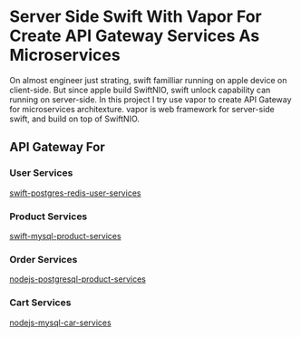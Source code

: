 # Server Side Swift With Vapor For Create API Gateway Services As Microservices

On almost engineer just strating, swift  familliar running on apple device on client-side. But since apple build SwiftNIO, swift unlock capability can running on server-side. In this project I try use vapor to create API Gateway for microservices architexture. vapor is web framework for server-side swift, and build on top of SwiftNIO.


## API Gateway For

### User Services
    
[swift-postgres-redis-user-services](https://github.com/sanengineer/microservices-swift-postgresql-user-services)

### Product Services

[swift-mysql-product-services](https://github.com/sanengineer/microservices-swift-postgresql-product-services)


### Order Services

[nodejs-postgresql-product-services](https://github.com/sanengineer/microservices-nodejs-postgresql-order-services)

### Cart Services

[nodejs-mysql-car-services](https://github.com/sanengineer/microservices-nodejs-mysql-cart-services)

